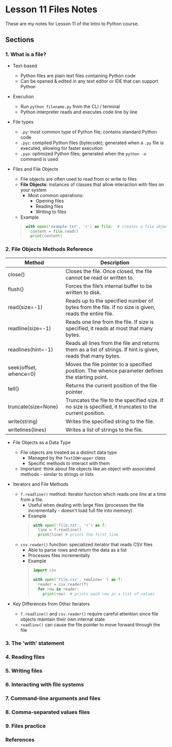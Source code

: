 # Lesson 11 Files Notes

These are my notes for Lesson 11 of the Intro to Python course.

## Sections

### 1. What is a file?

- Text-based
  - Python files are plain text files containing Python code
  - Can be opened & edited in any text editor or IDE that can support Python

- Execution
  - Run ```python filename.py``` from the CLI / terminal
  - Python interpreter reads and executes code line by line

- File types
  -   ```.py```: most common type of Python file; contains standard Python code
  -   ```.pyc```: compiled Python files (bytecode); generated when a ```.py``` file is executed, allowing for faster execution
  -   ```.pyo```: optimized Python files; generated when the ```python -o``` command is used

- Files and File Objects
  - File objects are often used to read from or write to files
  - **File Objects**: instances of classes that allow interaction with files on your system
    - Most common operations:
      - Opening files
      - Reading files
      - Writing to files
  - Example
  > ``` python
  > with open('example.txt', 'r') as file:  # creates a file object allowing you to read the contents of the file specified
  >   content = file.read()
  >   print(content)
  > ```


### 2. File Objects Methods Reference

| Method             | Description                                                                                       |
|-------------------|---------------------------------------------------------------------------------------------------|
| close()            | Closes the file. Once closed, the file cannot be read or written to.                              |
| flush()            | Forces the file’s internal buffer to be written to disk.                                          |
| read(size=-1)      | Reads up to the specified number of bytes from the file. If no size is given, reads the entire file. |
| readline(size=-1)  | Reads one line from the file. If size is specified, it reads at most that many bytes.            |
| readlines(hint=-1) | Reads all lines from the file and returns them as a list of strings. If hint is given, reads that many bytes. |
| seek(offset, whence=0) | Moves the file pointer to a specified position. The whence parameter defines the starting point. |
| tell()             | Returns the current position of the file pointer.                                                |
| truncate(size=None)| Truncates the file to the specified size. If no size is specified, it truncates to the current position. |
| write(string)      | Writes the specified string to the file.                                                         |
| writelines(lines)  | Writes a list of strings to the file.                                                            |

- File Objects as a Data Type
  - File objects are treated as a distinct data type
    - Managed by the ```TextIOWrapper``` class
    - Specific methods to interact with them
  - Important: think about file objects like an object with associated methods - similar to strings or lists

- Iterators and File Methods
  - ```f.readline()``` method: iterator function which reads one line at a time from a file.
    - Useful when dealing with large files (processes the file incrementally - doesn't load full file into memory)
    - Example
    > ``` python
    > with open('file.txt', 'r') as f:
    >   line = f.readline()
    >   print(line) # prints the first line
    > ```
  - ```csv.reader()``` function: specialized iterator that reads CSV files
    - Able to parse rows and return the data as a list
    - Processes files incrementally
    - Example
    > ``` python
    > import csv
    >
    > with open('file.csv', newline='') as f:
    >   reader = csv.reader(f)
    >   for row in reader:
    >     print(row)  # prints each row as a list of values
    > ```
    
- Key Differences from Other Iterators
  - ```f.readline()``` and ```csv.reader()``` require careful attention since file objects maintain their own internal state
  - ```readline()``` can cause the file pointer to move forward through the file

### 3. The 'with' statement

### 4. Reading files

### 5. Writing files

### 6. Interacting with file systems

### 7. Command-line arguments and files

### 8. Comma-separated values files

### 9. Files practice


### References


